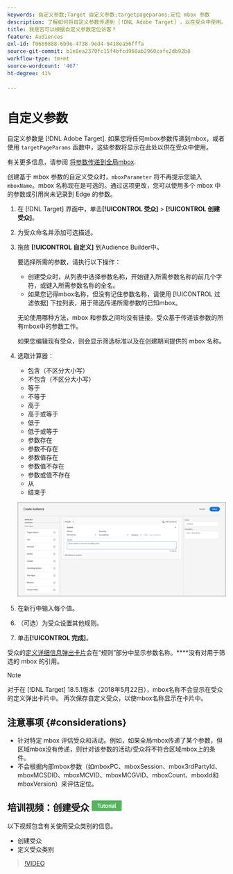 ```yaml
---
keywords: 自定义参数;Target 自定义参数;targetpageparams;定位 mbox 参数
description: 了解如何将自定义参数传递到 [!DNL Adobe Target] ，以在受众中使用。
title: 我是否可以根据自定义参数定位访客？
feature: Audiences
exl-id: f0669888-6b9e-4738-9ed4-0418ea56fffa
source-git-commit: b1e8ea2370fc15f4bfcd960ab2960cafe2db92b8
workflow-type: tm+mt
source-wordcount: '467'
ht-degree: 41%

---
```


# 自定义参数

自定义参数是 [!DNL Adobe Target]. 如果您将任何mbox参数传递到mbox，或者使用 `targetPageParams` 函数中，这些参数将显示在此处以供在受众中使用。

有关更多信息，请参阅 [将参数传递到全局mbox](https://developer.adobe.com/target/implement/client-side/atjs/global-mbox/pass-parameters-to-global-mbox/).

创建基于 mbox 参数的自定义受众时，`mboxParameter` 将不再提示您输入 `mboxName`。mbox 名称现在是可选的。通过这项更改，您可以使用多个 mbox 中的参数或引用尚未记录到 Edge 的参数。

1. 在 [!DNL Target] 界面中，单击&#x200B;**[!UICONTROL 受众]** > **[!UICONTROL 创建受众]**。
1. 为受众命名并添加可选描述。
1. 拖放 **[!UICONTROL 自定义]** 到Audience Builder中。

   要选择所需的参数，请执行以下操作：

   * 创建受众时，从列表中选择参数名称，开始键入所需参数名称的前几个字符，或键入所需参数名称的全名。
   * 如果您记得mbox名称，但没有记住参数名称，请使用 [!UICONTROL 过滤依据] 下拉列表，用于筛选传递所需参数的已知mbox。

   无论使用哪种方法，mbox 和参数之间均没有链接。受众基于传递该参数的所有mbox中的参数工作。

   如果您编辑现有受众，则会显示筛选标准以及在创建期间提供的 mbox 名称。

1. 选取计算器：

   * 包含（不区分大小写）
   * 不包含（不区分大小写）
   * 等于
   * 不等于
   * 高于
   * 高于或等于
   * 低于
   * 低于或等于
   * 参数存在
   * 参数不存在
   * 参数值存在
   * 参数值不存在
   * 参数或值不存在
   * 从
   * 结束于

   ![自定义参数受众](assets/custom.png)

1. 在新行中输入每个值。
1. （可选）为受众设置其他规则。
1. 单击&#x200B;**[!UICONTROL 完成]**。

受众的[定义详细信息弹出卡片](/help/main/c-target/c-audiences/audiences.md#section_11B9C4A777E14D36BA1E925021945780)会在“规则”部分中显示参数名称。****&#x200B;没有对用于筛选的 mbox 的引用。

>[!NOTE]
>
>对于在 [!DNL Target] 18.5.1版本（2018年5月22日），mbox名称不会显示在受众的定义弹出卡片中。 再次保存自定义受众，以使mbox名称显示在卡片中。

## 注意事项 {#considerations}

* 针对特定 mbox 评估受众和活动。例如，如果全局mbox传递了某个参数，但区域mbox没有传递，则针对该参数的活动/受众将不符合区域mbox上的条件。
* 不会根据内部mbox参数（如mboxPC、mboxSession、mbox3rdPartyId、mboxMCSDID、mboxMCVID、mboxMCGVID、mboxCount、mboxId和mboxVersion）来评估定位。

## 培训视频：创建受众 ![教程徽章](/help/main/assets/tutorial.png)

以下视频包含有关使用受众类别的信息。

* 创建受众
* 定义受众类别

>[!VIDEO](https://video.tv.adobe.com/v/17392)
